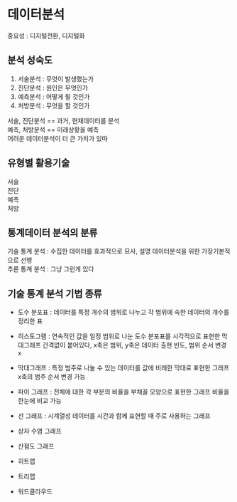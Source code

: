 # 데이터분석

중요성 : 디지털전환, 디지털화
## 분석 성숙도
1. 서술분석 : 무엇이 발생했는가
2. 진단분석 : 원인은 무엇인가
3. 예측분석 : 어떻게 될 것인가
4. 처방분석 : 무엇을 할 것인가

서술, 진단분석 == 과거, 현재데이터를 분석  
예측, 처방분석 == 미래상황을 예측  
어려운 데이터분석이 더 큰 가치가 있따  

## 유형별 활용기술   
서술  
진단  
예측  
처방  

## 통계데이터 분석의 분류  
기술 통계 분석 : 수집한 데이터를 효과적으로 묘사,  설명 데이터분석을 위한 가장기본적으로 선행  
추론 통계 분석 : 그냥 그런게 있다  

## 기술 통계 분석 기법 종류 
* 도수 분포표 : 데이터를 특정 개수의 범위로 나누고 각 범위에 속한 데이터의 개수를 정리한 표
   
* 히스토그램 : 연속적인 값을 일정 범위로 나눈 도수 분포표를 시각적으로 표현한 막대그래프
  간격없이 붙어있다, x축은 범위, y축은 데이터 출현 빈도, 범위 순서 변경 x
    
* 막대그래프 : 특정 범주로 나눌 수 있는 데이터를 값에 비례한 막대로 표현한 그래프
  x축의 범주 순서 변경 가능
    
* 파이 그래프 : 전체에 대한 각 부분의 비율을 부채꼴 모양으로 표현한 그래프
  비율을 한눈에 비교 가능
    
* 선 그래프 : 시계열성 데이터를 시간과 함께 표현할 때 주로 사용하는 그래프
    
* 상자 수염 그래프  
* 산점도 그래프  
* 히트맵  
* 트리맵  
* 워드클라우드  
